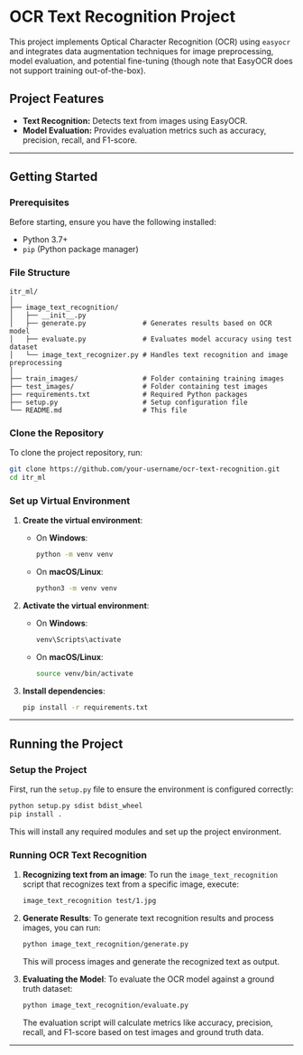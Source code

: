 # OCR Text Recognition Project

This project implements Optical Character Recognition (OCR) using `easyocr` and integrates data augmentation techniques for image preprocessing, model evaluation, and potential fine-tuning (though note that EasyOCR does not support training out-of-the-box).

## Project Features
- **Text Recognition:** Detects text from images using EasyOCR.
- **Model Evaluation:** Provides evaluation metrics such as accuracy, precision, recall, and F1-score.

---

## Getting Started

### Prerequisites
Before starting, ensure you have the following installed:
- Python 3.7+
- `pip` (Python package manager)

### File Structure
```
itr_ml/
│
├── image_text_recognition/
│   ├── __init__.py
│   ├── generate.py              # Generates results based on OCR model
│   ├── evaluate.py              # Evaluates model accuracy using test dataset
│   └── image_text_recognizer.py # Handles text recognition and image preprocessing
│
├── train_images/                # Folder containing training images
├── test_images/                 # Folder containing test images
├── requirements.txt             # Required Python packages
├── setup.py                     # Setup configuration file
└── README.md                    # This file
```

### Clone the Repository
To clone the project repository, run:

```bash
git clone https://github.com/your-username/ocr-text-recognition.git
cd itr_ml
```

### Set up Virtual Environment

1. **Create the virtual environment**:
   - On **Windows**:
     ```bash
     python -m venv venv
     ```
   - On **macOS/Linux**:
     ```bash
     python3 -m venv venv
     ```

2. **Activate the virtual environment**:
   - On **Windows**:
     ```bash
     venv\Scripts\activate
     ```
   - On **macOS/Linux**:
     ```bash
     source venv/bin/activate
     ```

3. **Install dependencies**:
   ```bash
   pip install -r requirements.txt
   ```

---

## Running the Project

### Setup the Project
First, run the `setup.py` file to ensure the environment is configured correctly:

```bash
python setup.py sdist bdist_wheel
pip install .
```

This will install any required modules and set up the project environment.

### Running OCR Text Recognition

1. **Recognizing text from an image**:
   To run the `image_text_recognition` script that recognizes text from a specific image, execute:

   ```bash
   image_text_recognition test/1.jpg
   ```

2. **Generate Results**:
   To generate text recognition results and process images, you can run:

   ```bash
   python image_text_recognition/generate.py
   ```

   This will process images and generate the recognized text as output.

3. **Evaluating the Model**:
   To evaluate the OCR model against a ground truth dataset:

   ```bash
   python image_text_recognition/evaluate.py
   ```

   The evaluation script will calculate metrics like accuracy, precision, recall, and F1-score based on test images and ground truth data.

---
